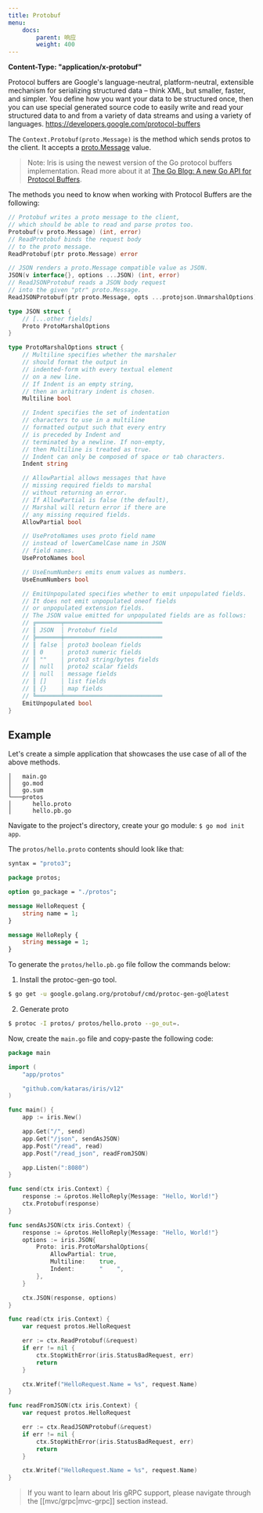 ```yaml
---
title: Protobuf
menu:
    docs:
        parent: 响应
        weight: 400
---
```



**Content-Type: "application/x-protobuf"**

Protocol buffers are Google's language-neutral, platform-neutral, extensible mechanism for serializing structured data – think XML, but smaller, faster, and simpler. You define how you want your data to be structured once, then you can use special generated source code to easily write and read your structured data to and from a variety of data streams and using a variety of languages. https://developers.google.com/protocol-buffers

The `Context.Protobuf(proto.Message)` is the method which sends protos to the client. It accepts a [proto.Message](https://godoc.org/google.golang.org/protobuf/proto#Message) value.

> Note: Iris is using the newest version of the Go protocol buffers implementation. Read more about it at [The Go Blog: A new Go API for Protocol Buffers](https://blog.golang.org/protobuf-apiv2).


The methods you need to know when working with Protocol Buffers are the following:

```go
// Protobuf writes a proto message to the client,
// which should be able to read and parse protos too. 
Protobuf(v proto.Message) (int, error)
// ReadProtobuf binds the request body
// to the proto message.
ReadProtobuf(ptr proto.Message) error
```

```go
// JSON renders a proto.Message compatible value as JSON.
JSON(v interface{}, options ...JSON) (int, error)
// ReadJSONProtobuf reads a JSON body request
// into the given "ptr" proto.Message.
ReadJSONProtobuf(ptr proto.Message, opts ...protojson.UnmarshalOptions) error
```

```go
type JSON struct {
    // [...other fields]
	Proto ProtoMarshalOptions
}

type ProtoMarshalOptions struct {
    // Multiline specifies whether the marshaler
    // should format the output in
    // indented-form with every textual element
    // on a new line.
    // If Indent is an empty string,
    // then an arbitrary indent is chosen.
	Multiline bool

    // Indent specifies the set of indentation
    // characters to use in a multiline
    // formatted output such that every entry
    // is preceded by Indent and
    // terminated by a newline. If non-empty,
    // then Multiline is treated as true.
	// Indent can only be composed of space or tab characters.
	Indent string

    // AllowPartial allows messages that have
    // missing required fields to marshal
    // without returning an error.
    // If AllowPartial is false (the default),
    // Marshal will return error if there are
    // any missing required fields.
	AllowPartial bool

    // UseProtoNames uses proto field name
    // instead of lowerCamelCase name in JSON
	// field names.
	UseProtoNames bool

	// UseEnumNumbers emits enum values as numbers.
	UseEnumNumbers bool

    // EmitUnpopulated specifies whether to emit unpopulated fields.
    // It does not emit unpopulated oneof fields
    // or unpopulated extension fields.
	// The JSON value emitted for unpopulated fields are as follows:
	// ╔═══════╤════════════════════════════
	// ║ JSON  │ Protobuf field             
	// ╠═══════╪════════════════════════════
	// ║ false │ proto3 boolean fields      
	// ║ 0     │ proto3 numeric fields      
	// ║ ""    │ proto3 string/bytes fields 
	// ║ null  │ proto2 scalar fields       
	// ║ null  │ message fields             
	// ║ []    │ list fields                
	// ║ {}    │ map fields                 
	// ╚═══════╧════════════════════════════
	EmitUnpopulated bool
}
```

## Example

Let's create a simple application that showcases the use case of all of the above methods.

```text
│   main.go
│   go.mod
│   go.sum
└───protos
│      hello.proto
│      hello.pb.go
```

Navigate to the project's directory, create your go module: `$ go mod init app`.

The `protos/hello.proto` contents should look like that:

```proto
syntax = "proto3";

package protos;

option go_package = "./protos";

message HelloRequest {
    string name = 1;
}

message HelloReply {
    string message = 1;
}
```

To generate the `protos/hello.pb.go` file follow the commands below:

1. Install the protoc-gen-go tool.

```sh
$ go get -u google.golang.org/protobuf/cmd/protoc-gen-go@latest
```

2. Generate proto

```sh
$ protoc -I protos/ protos/hello.proto --go_out=.
```

Now, create the `main.go` file and copy-paste the following code:

```go
package main

import (
	"app/protos"

	"github.com/kataras/iris/v12"
)

func main() {
	app := iris.New()

	app.Get("/", send)
	app.Get("/json", sendAsJSON)
	app.Post("/read", read)
	app.Post("/read_json", readFromJSON)

	app.Listen(":8080")
}

func send(ctx iris.Context) {
	response := &protos.HelloReply{Message: "Hello, World!"}
	ctx.Protobuf(response)
}

func sendAsJSON(ctx iris.Context) {
	response := &protos.HelloReply{Message: "Hello, World!"}
	options := iris.JSON{
		Proto: iris.ProtoMarshalOptions{
			AllowPartial: true,
			Multiline:    true,
			Indent:       "    ",
		},
	}

	ctx.JSON(response, options)
}

func read(ctx iris.Context) {
	var request protos.HelloRequest

	err := ctx.ReadProtobuf(&request)
	if err != nil {
		ctx.StopWithError(iris.StatusBadRequest, err)
		return
	}

	ctx.Writef("HelloRequest.Name = %s", request.Name)
}

func readFromJSON(ctx iris.Context) {
	var request protos.HelloRequest

	err := ctx.ReadJSONProtobuf(&request)
	if err != nil {
		ctx.StopWithError(iris.StatusBadRequest, err)
		return
	}

	ctx.Writef("HelloRequest.Name = %s", request.Name)
}
```

> If you want to learn about Iris gRPC support, please navigate through the [[mvc/grpc|mvc-grpc]] section instead.
